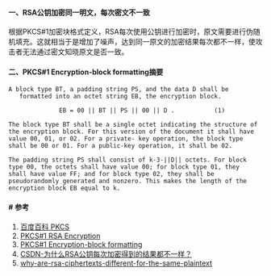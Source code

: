 #### 一、RSA公钥加密同一明文，每次密文不一致

根据PKCS#1加密块格式定义，RSA每次使用公钥进行加密时，原文需要进行伪随机填充。这就相当于是增加了噪声，达到同一原文的加密结果每次都不一样，使攻击者无法通过密文知晓原文是否一致。

#### 二、PKCS#1 Encryption-block formatting摘要

```
A block type BT, a padding string PS, and the data D shall be
   formatted into an octet string EB, the encryption block.

              EB = 00 || BT || PS || 00 || D .           (1)

The block type BT shall be a single octet indicating the structure of
the encryption block. For this version of the document it shall have
value 00, 01, or 02. For a private- key operation, the block type
shall be 00 or 01. For a public-key operation, it shall be 02.

The padding string PS shall consist of k-3-||D|| octets. For block
type 00, the octets shall have value 00; for block type 01, they
shall have value FF; and for block type 02, they shall be
pseudorandomly generated and nonzero. This makes the length of the
encryption block EB equal to k.
```

#### # 参考

1. [百度百科 PKCS](https://baike.baidu.com/item/PKCS/1042350?fr=aladdin)
2. [PKCS#1 RSA Encryption](https://tools.ietf.org/html/rfc2313)
3. [PKCS#1 Encryption-block formatting](https://tools.ietf.org/html/rfc2313#section-8.1)
4. [CSDN-为什么RSA公钥每次加密得到的结果都不一样？](https://blog.csdn.net/huanhuanq1209/article/details/80901528)
5. [why-are-rsa-ciphertexts-different-for-the-same-plaintext](https://crypto.stackexchange.com/questions/26249/why-are-rsa-ciphertexts-different-for-the-same-plaintext)